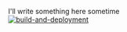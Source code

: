 I'll write something here sometime \
[![build-and-deployment](https://github.com/sk13man/sk13man.github.io/actions/workflows/pages/pages-build-deployment/badge.svg)](https://github.com/sk13man/sk13man.github.io/actions/workflows/pages/pages-build-deployment)
